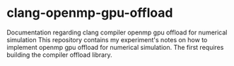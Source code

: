 # clang-openmp-gpu-offload
Documentation regarding clang compiler openmp gpu offload for numerical simulation
This repository contains my experiment's notes on how to implement openmp gpu offload for numerical simulation. The first
requires building the compiler offload library.
